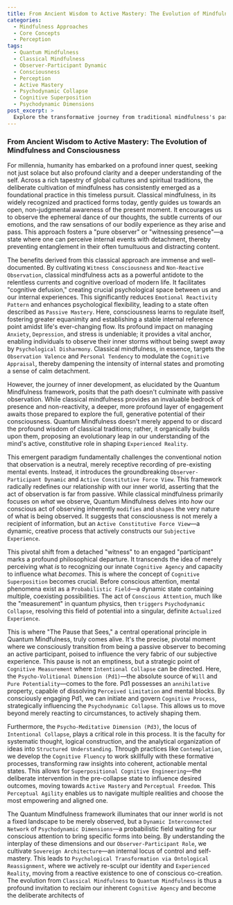 ```yaml
---
title: From Ancient Wisdom to Active Mastery: The Evolution of Mindfulness and Consciousness
categories:
  - Mindfulness Approaches
  - Core Concepts
  - Perception
tags:
  - Quantum Mindfulness
  - Classical Mindfulness
  - Observer-Participant Dynamic
  - Consciousness
  - Perception
  - Active Mastery
  - Psychodynamic Collapse
  - Cognitive Superposition
  - Psychodynamic Dimensions
post_excerpt: >
  Explore the transformative journey from traditional mindfulness's passive observation to Quantum Mindfulness's active engagement. This post delves into how our conscious attention fundamentally shapes our reality, moving beyond merely witnessing to actively co-creating our inner and outer worlds. Discover the power of the "Observer-Participant" and the "Pause that Sees" in achieving profound personal freedom and mastery.
---
```


### From Ancient Wisdom to Active Mastery: The Evolution of Mindfulness and Consciousness

For millennia, humanity has embarked on a profound inner quest, seeking not just solace but also profound clarity and a deeper understanding of the self. Across a rich tapestry of global cultures and spiritual traditions, the deliberate cultivation of mindfulness has consistently emerged as a foundational practice in this timeless pursuit. Classical mindfulness, in its widely recognized and practiced forms today, gently guides us towards an open, non-judgmental awareness of the present moment. It encourages us to observe the ephemeral dance of our thoughts, the subtle currents of our emotions, and the raw sensations of our bodily experience as they arise and pass. This approach fosters a "pure observer" or "witnessing presence"—a state where one can perceive internal events with detachment, thereby preventing entanglement in their often tumultuous and distracting content.

The benefits derived from this classical approach are immense and well-documented. By cultivating `Witness Consciousness` and `Non-Reactive Observation`, classical mindfulness acts as a powerful antidote to the relentless currents and cognitive overload of modern life. It facilitates "cognitive defusion," creating crucial psychological space between us and our internal experiences. This significantly reduces `Emotional Reactivity Pattern` and enhances psychological flexibility, leading to a state often described as `Passive Mastery`. Here, consciousness learns to regulate itself, fostering greater equanimity and establishing a stable internal reference point amidst life's ever-changing flow. Its profound impact on managing `Anxiety`, `Depression`, and stress is undeniable; it provides a vital anchor, enabling individuals to observe their inner storms without being swept away by `Psychological Disharmony`. Classical mindfulness, in essence, targets the `Observation Valence` and `Personal Tendency` to modulate the `Cognitive Appraisal`, thereby dampening the intensity of internal states and promoting a sense of calm detachment.

However, the journey of inner development, as elucidated by the Quantum Mindfulness framework, posits that the path doesn't culminate with passive observation. While classical mindfulness provides an invaluable bedrock of presence and non-reactivity, a deeper, more profound layer of engagement awaits those prepared to explore the full, generative potential of their consciousness. Quantum Mindfulness doesn't merely append to or discard the profound wisdom of classical traditions; rather, it organically builds upon them, proposing an evolutionary leap in our understanding of the mind's active, constitutive role in shaping `Experienced Reality`.

This emergent paradigm fundamentally challenges the conventional notion that observation is a neutral, merely receptive recording of pre-existing mental events. Instead, it introduces the groundbreaking `Observer-Participant Dynamic` and `Active Constitutive Force View`. This framework radically redefines our relationship with our inner world, asserting that the act of observation is far from passive. While classical mindfulness primarily focuses on *what* we observe, Quantum Mindfulness delves into *how* our conscious act of observing inherently `modifies` and `shapes` the very nature of what is being observed. It suggests that consciousness is not merely a recipient of information, but an `Active Constitutive Force View`—a dynamic, creative process that actively constructs our `Subjective Experience`.

This pivotal shift from a detached "witness" to an engaged "participant" marks a profound philosophical departure. It transcends the idea of merely perceiving what *is* to recognizing our innate `Cognitive Agency` and capacity to influence what *becomes*. This is where the concept of `Cognitive Superposition` becomes crucial. Before conscious attention, mental phenomena exist as a `Probabilistic Field`—a dynamic state containing multiple, coexisting possibilities. The act of `Conscious Attention`, much like the "measurement" in quantum physics, then `triggers` `Psychodynamic Collapse`, resolving this field of potential into a singular, definite `Actualized Experience`.

This is where "The Pause that Sees," a central operational principle in Quantum Mindfulness, truly comes alive. It's the precise, pivotal moment where we consciously transition from being a passive observer to becoming an active participant, poised to influence the very fabric of our subjective experience. This pause is not an emptiness, but a strategic point of `Cognitive Measurement` where `Intentional Collapse` can be directed. Here, the `Psycho-Volitional Dimension (Pd1)`—the absolute source of `Will` and `Pure Potentiality`—comes to the fore. Pd1 possesses an `annihilative` property, capable of dissolving `Perceived Limitation` and mental blocks. By consciously engaging Pd1, we can initiate and govern `Cognitive Process`, strategically influencing the `Psychodynamic Collapse`. This allows us to move beyond merely reacting to circumstances, to actively shaping them.

Furthermore, the `Psycho-Meditative Dimension (Pd3)`, the locus of `Intentional Collapse`, plays a critical role in this process. It is the faculty for systematic thought, logical construction, and the analytical organization of ideas into `Structured Understanding`. Through practices like `Contemplation`, we develop the `Cognitive Fluency` to work skillfully with these formative processes, transforming raw insights into coherent, actionable mental states. This allows for `Superpositional Cognitive Engineering`—the deliberate intervention in the pre-collapse state to influence desired outcomes, moving towards `Active Mastery` and `Perceptual Freedom`. This `Perceptual Agility` enables us to navigate multiple realities and choose the most empowering and aligned one.

The Quantum Mindfulness framework illuminates that our inner world is not a fixed landscape to be merely observed, but a `Dynamic Interconnected Network` of `Psychodynamic Dimensions`—a probabilistic field waiting for our conscious attention to bring specific forms into being. By understanding the interplay of these dimensions and our `Observer-Participant Role`, we cultivate `Sovereign Architecture`—an internal locus of control and self-mastery. This leads to `Psychological Transformation via Ontological Reassignment`, where we actively re-sculpt our identity and `Experienced Reality`, moving from a reactive existence to one of conscious co-creation. The evolution from `Classical Mindfulness` to `Quantum Mindfulness` is thus a profound invitation to reclaim our inherent `Cognitive Agency` and become the deliberate architects of